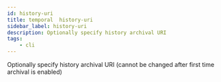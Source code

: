 ```yaml
---
id: history-uri
title: temporal  history-uri
sidebar_label: history-uri
description: Optionally specify history archival URI
tags:
    - cli
---
```


Optionally specify history archival URI (cannot be changed after first time archival is enabled)
